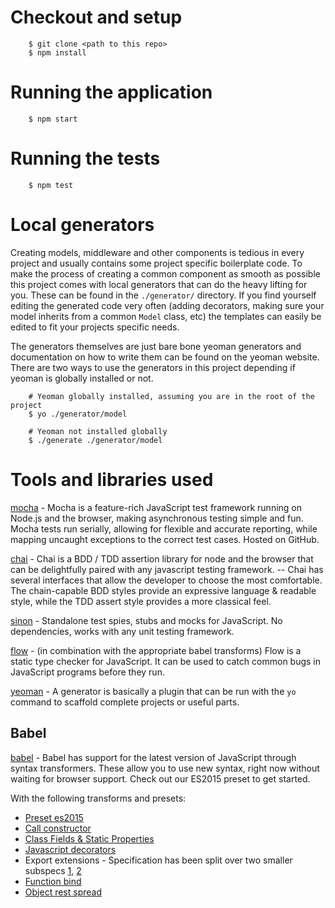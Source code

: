 # Checkout and setup

```
	$ git clone <path to this repo>
	$ npm install
```

# Running the application

```
	$ npm start
```

# Running the tests

```
	$ npm test
```

# Local generators

Creating models, middleware and other components is tedious in every project and usually contains some project specific boilerplate code. To make the process of creating a common component as smooth as possible this project comes with local generators that can do the heavy lifting for you. These can be found in the `./generator/` directory. If you find yourself editing the generated code very often (adding decorators, making sure your model inherits from a common `Model` class, etc) the templates can easily be edited to fit your projects specific needs.

The generators themselves are just bare bone yeoman generators and documentation on how to write them can be found on the yeoman website. There are two ways to use the generators in this project depending if yeoman is globally installed or not.

```
	# Yeoman globally installed, assuming you are in the root of the project
	$ yo ./generator/model

	# Yeoman not installed globally
	$ ./generate ./generator/model
```

# Tools and libraries used

[mocha](http://mochajs.com) - Mocha is a feature-rich JavaScript test framework running on Node.js and the browser, making asynchronous testing simple and fun. Mocha tests run serially, allowing for flexible and accurate reporting, while mapping uncaught exceptions to the correct test cases. Hosted on GitHub.

[chai](http://chaijs.com) - Chai is a BDD / TDD assertion library for node and the browser that can be delightfully paired with any javascript testing framework. -- Chai has several interfaces that allow the developer to choose the most comfortable. The chain-capable BDD styles provide an expressive language & readable style, while the TDD assert style provides a more classical feel.

[sinon](http://sinonjs.org/) - Standalone test spies, stubs and mocks for JavaScript. No dependencies, works with any unit testing framework.

[flow](http://flowtype.org) - (in combination with the appropriate babel transforms) Flow is a static type checker for JavaScript. It can be used to catch common bugs in JavaScript programs before they run.

[yeoman](http://yeoman.io/) - A generator is basically a plugin that can be run with the `yo` command to scaffold complete projects or useful parts.

## Babel

[babel](http://babeljs.io) - Babel has support for the latest version of JavaScript through syntax transformers. These allow you to use new syntax, right now without waiting for browser support. Check out our ES2015 preset to get started.

With the following transforms and presets:
 * [Preset es2015](http://babeljs.io/docs/plugins/preset-es2015/)
 * [Call constructor](https://github.com/tc39/ecma262/blob/master/workingdocs/callconstructor.md)
 * [Class Fields & Static Properties](https://github.com/jeffmo/es-class-fields-and-static-properties)
 * [Javascript decorators](https://github.com/wycats/javascript-decorators)
 * Export extensions - Specification has been split over two smaller subspecs [1](https://github.com/leebyron/ecmascript-export-ns-from), [2](https://github.com/leebyron/ecmascript-export-default-from)
 * [Function bind](https://github.com/zenparsing/es-function-bind)
 * [Object rest spread](https://github.com/sebmarkbage/ecmascript-rest-spread)
